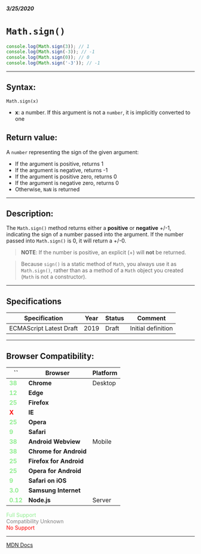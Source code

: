 ##### 3/25/2020
# `Math.sign()`

```js
console.log(Math.sign(3)); // 1
console.log(Math.sign(-3)); // -1
console.log(Math.sign(0)); // 0
console.log(Math.sign('-3')); // -1
```

---

## Syntax:
`Math.sign(x)`

* **x**: a number.  If this argument is not a `number`, it is implicitly converted to one

## Return value:
A `number` representing the sign of  the given argument:
  * If the argument is positive, returns 1
  * If the argument is negative, returns -1
  * If the argument is positive zero, returns 0
  * If the argument is negative zero, returns 0
  * Otherwise, `NaN` is returned

---

## Description:
The `Math.sign()` method returns either a **positive** or **negative** +/-1, indicating the sign of a number passed into the argument.  If the number passed into `Math.sign()` is 0, it will return a +/-0.  

  > **NOTE**: If the number is positive, an explicit (+) will **not** be returned.

  > Because `sign()` is a static method of `Math`, you always use it as `Math.sign()`, rather than as a method of a `Math` object you created (`Math` is not a constructor).

---

## Specifications
| Specification | Year | Status | Comment |
|---|---|---|---|
| ECMAScript Latest Draft | 2019 | Draft | Initial definition |

---

## Browser Compatibility:
| `` | Browser | Platform |
|---|---|---|
| <span style="color: lightgreen">**38**</span> | **Chrome** | Desktop | 
| <span style="color: lightgreen">**12**</span> | **Edge** || 
| <span style="color: lightgreen">**25**</span> | **Firefox** || 
| <span style="color: red">**X**</span> | **IE** || 
| <span style="color: lightgreen">**25**</span> | **Opera** || 
| <span style="color: lightgreen">**9**</span> | **Safari** || 
| <span style="color: lightgreen">**38**</span> | **Android Webview** | Mobile | 
| <span style="color: lightgreen">**38**</span> | **Chrome for Android** || 
| <span style="color: lightgreen">**25**</span> | **Firefox for Android** || 
| <span style="color: lightgreen">**25**</span> | **Opera for Android** || 
| <span style="color: lightgreen">**9**</span> | **Safari on iOS** || 
| <span style="color: lightgreen">**3.0**</span> | **Samsung Internet** || 
| <span style="color: lightgreen">**0.12**</span> | **Node.js** | Server | 

<span style="color: lightgreen">Full Support</span>  
<span style="color: grey">Compatibility Unknown</span>  
<span style="color: red">No Support</span>

---

[MDN Docs](https://developer.mozilla.org/en-US/docs/Web/JavaScript/Reference/Global_Objects/Math/sign)